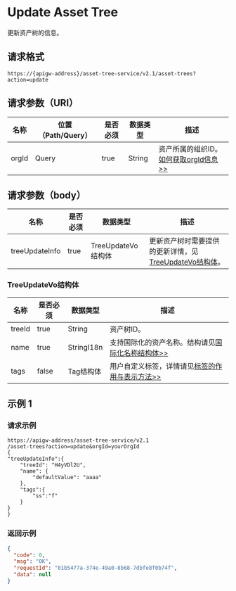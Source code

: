 # Update Asset Tree

更新资产树的信息。

## 请求格式

```
https://{apigw-address}/asset-tree-service/v2.1/asset-trees?action=update
```

## 请求参数（URI）

| 名称          | 位置（Path/Query） | 是否必须 | 数据类型 | 描述      |
|---------------|------------------|----------|-----------|--------------|
| orgId         | Query            | true     | String    | 资产所属的组织ID。[如何获取orgId信息>>](/docs/api/zh_CN/latest/api_faqs#id-orgid-orgid)                |

## 请求参数（body）

| 名称          | 是否必须 | 数据类型 | 描述      |
|-----------------|---------------|-------------------|-----|
| treeUpdateInfo   | true     |   TreeUpdateVo结构体         |  更新资产树时需要提供的更新详情，见[TreeUpdateVo结构体](update_asset_tree#treeupdatevo-treeupdatevostruc)。 |


### TreeUpdateVo结构体 <treeupdatevostruc>

| 名称   | 是否必须     | 数据类型 | 描述      |
|-----------|-----------------|-------------------|-----------------------|
| treeId   | true         | String       | 资产树ID。|
| name     | true         | StringI18n   | 支持国际化的资产名称。结构请见[国际化名称结构体>>](/docs/api/zh_CN/latest/api_faqs.html#id3) |
| tags     | false        | Tag结构体    | 用户自定义标签，详情请见[标签的作用与表示方法>>](/docs/api/zh_CN/latest/api_faqs.html#id6) |



## 示例 1

### 请求示例

```
https://apigw-address/asset-tree-service/v2.1 
/asset-trees?action=update&orgId=yourOrgId
{
"treeUpdateInfo":{
    "treeId": "H4yVDl2U",
    "name": {
        "defaultValue": "aaaa"
    },
    "tags":{
        "ss":"f"
    }
}
}
```

### 返回示例

```json
{
  "code": 0,
  "msg": "OK",
  "requestId": "01b5477a-374e-49a0-8b68-7dbfe8f0b74f",
  "data": null
}
```

